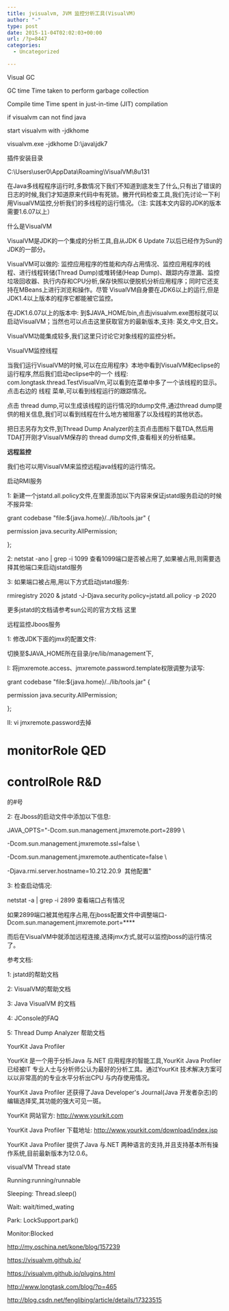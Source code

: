 ```yaml
---
title: jvisualvm, JVM 监控分析工具(VisualVM)
author: "-"
type: post
date: 2015-11-04T02:02:03+00:00
url: /?p=8447
categories:
  - Uncategorized

---
```

Visual GC
  
GC time Time taken to perform garbage collection
  
Compile time Time spent in just-in-time (JIT) compilation

if visualvm can not find java
  
start visualvm with -jdkhome
  
visualvm.exe -jdkhome D:\java\jdk7

插件安装目录
  
C:\Users\user0\AppData\Roaming\VisualVM\8u131

在Java多线程程序运行时,多数情况下我们不知道到底发生了什么,只有出了错误的日志的时候,我们才知道原来代码中有死锁。撇开代码检查工具,我们先讨论一下利用VisualVM监控,分析我们的多线程的运行情况。（注: 实践本文内容的JDK的版本需要1.6.07以上）

什么是VisualVM

VisualVM是JDK的一个集成的分析工具,自从JDK 6 Update 7以后已经作为Sun的JDK的一部分。

VisualVM可以做的: 监控应用程序的性能和内存占用情况、监控应用程序的线程、进行线程转储(Thread Dump)或堆转储(Heap Dump)、跟踪内存泄漏、监控垃圾回收器、执行内存和CPU分析,保存快照以便脱机分析应用程序；同时它还支持在MBeans上进行浏览和操作。尽管 VisualVM自身要在JDK6以上的运行,但是JDK1.4以上版本的程序它都能被它监控。

在JDK1.6.07以上的版本中: 到$JAVA_HOME/bin,点击jvisualvm.exe图标就可以启动VisualVM；当然也可以点击这里获取官方的最新版本,支持: 英文,中文,日文。

VisualVM功能集成较多,我们这里只讨论它对象线程的监控分析。
  
VisualVM监控线程

当我们运行VisualVM的时候,可以在应用程序》本地中看到VisualVM和eclipse的运行程序,然后我们启动eclipse中的一个 线程: com.longtask.thread.TestVisualVm,可以看到在菜单中多了一个该线程的显示。点击右边的 线程 菜单,可以看到线程运行的跟踪情况。

点击 thread dump,可以生成该线程的运行情况的tdump文件,通过thread dump提供的相关信息,我们可以看到线程在什么地方被阻塞了以及线程的其他状态。

把日志另存为文件,到Thread Dump Analyzer的主页点击图标下载TDA,然后用TDA打开刚才VisualVM保存的 thread dump文件,查看相关的分析结果。

**远程监控**
  
我们也可以用VisualVM来监控远程java线程的运行情况。
  
启动RMI服务

1: 新建一个jstatd.all.policy文件,在里面添加以下内容来保证jstatd服务启动的时候不报异常: 

grant codebase "file:${java.home}/../lib/tools.jar" {
  
permission java.security.AllPermission;
  
};
  
2: netstat -ano | grep -i 1099 查看1099端口是否被占用了,如果被占用,则需要选择其他端口来启动jstatd服务

3: 如果端口被占用,用以下方式启动jstatd服务: 

rmiregistry 2020 & jstatd -J-Djava.security.policy=jstatd.all.policy -p 2020
  
更多jstatd的文档请参考sun公司的官方文档 这里
  
远程监控Jboos服务

1: 修改JDK下面的jmx的配置文件: 

切换至$JAVA_HOME所在目录/jre/lib/management下,

I: 将jmxremote.access、jmxremote.password.template权限调整为读写: 

grant codebase "file:${java.home}/../lib/tools.jar" {
  
permission java.security.AllPermission;
  
};
  
II: vi jmxremote.password去掉

# monitorRole QED

# controlRole R&D

的#号

2: 在Jboss的启动文件中添加以下信息: 

JAVA_OPTS="-Dcom.sun.management.jmxremote.port=2899 \
  
-Dcom.sun.management.jmxremote.ssl=false \
  
-Dcom.sun.management.jmxremote.authenticate=false \
  
-Djava.rmi.server.hostname=10.212.20.9  其他配置"
  
3: 检查启动情况: 

netstat -a | grep -i 2899 查看端口占有情况

如果2899端口被其他程序占用,在jboss配置文件中调整端口-Dcom.sun.management.jmxremote.port=\****

而后在VisualVM中就添加远程连接,选择jmx方式,就可以监控jboss的运行情况了。

参考文档: 
  
1: jstatd的帮助文档

2: VisualVM的帮助文档

3: Java VisualVM 的文档

4: JConsole的FAQ

5: Thread Dump Analyzer 帮助文档

YourKit Java Profiler
          
YourKit 是一个用于分析Java 与.NET 应用程序的智能工具,YourKit Java Profiler 已经被IT 专业人士与分析师公认为最好的分析工具。通过YourKit 技术解决方案可以以非常高的的专业水平分析出CPU 与内存使用情况。
          
YourKit Java Profiler 还获得了Java Developer's Journal(Java 开发者杂志)的编辑选择奖,其功能的强大可见一斑。
          
YourKit 网站官方: http://www.yourkit.com
          
YourKit Java Profiler 下载地址: http://www.yourkit.com/download/index.jsp
          
YourKit Java Profiler 提供了Java 与.NET 两种语言的支持,并且支持基本所有操作系统,目前最新版本为12.0.6。

visualVM Thread state
  
Running:running/runnable
  
Sleeping: Thread.sleep()
  
Wait: wait/timed_wating
  
Park: LockSupport.park()
  
Monitor:Blocked

http://my.oschina.net/kone/blog/157239
  
https://visualvm.github.io/
  
https://visualvm.github.io/plugins.html

http://www.longtask.com/blog/?p=465

http://blog.csdn.net/fenglibing/article/details/17323515